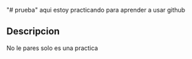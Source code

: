 "# prueba" 
aqui estoy practicando para aprender a usar github

## Descripcion
No le pares solo es una practica
